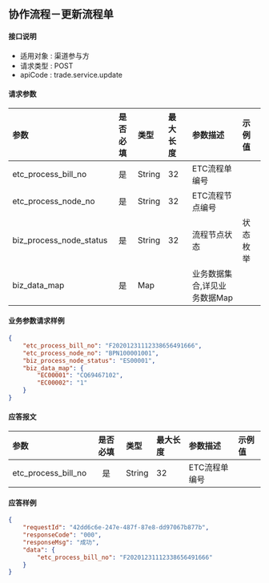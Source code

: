 ## 协作流程－更新流程单

#### 接口说明

* 适用对象 : 渠道参与方
* 请求类型 : POST
* apiCode : trade.service.update

#### 请求参数
| 参数 | 是否必填 | 类型 | 最大长度 | 参数描述 | 示例值 |
|:----|:-------:|:-----|:-------|:--------|:------|
| etc_process_bill_no | 是 | String | 32 | ETC流程单编号 |  |
| etc_process_node_no | 是 | String | 32 | ETC流程节点编号 |  |
| biz_process_node_status | 是 | String | 32 | 流程节点状态 | 状态枚举 |
| biz_data_map | 是 | Map |  | 业务数据集合,详见业务数据Map |  |

#### 业务参数请求样例
```json
{
	"etc_process_bill_no": "F20201231112338656491666",
	"etc_process_node_no": "BPN100001001",
	"biz_process_node_status": "ES00001",
	"biz_data_map": {
		"EC00001": "CQ69467102",
		"EC00002": "1"
	}
}
```

#### 应答报文

| 参数 | 是否必填 | 类型 | 最大长度 | 参数描述 | 示例值 |
|:----|:-------:|:----|:--------|:--------|:------|
| etc_process_bill_no | 是 | String | 32 | ETC流程单编号 |  |

#### 应答样例

```json
{
	"requestId": "42dd6c6e-247e-487f-87e8-dd97067b877b",	
    "responseCode": "000",
	"responseMsg": "成功",
	"data": {
		"etc_process_bill_no": "F20201231112338656491666"
	}
}
```